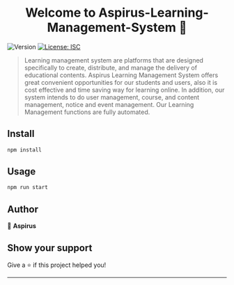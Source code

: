 <h1 align="center">Welcome to Aspirus-Learning-Management-System 👋</h1>
<p>
  <img alt="Version" src="https://img.shields.io/badge/version-1.0.0-blue.svg?cacheSeconds=2592000" />
  <a href="#" target="_blank">
    <img alt="License: ISC" src="https://img.shields.io/badge/License-ISC-yellow.svg" />
  </a>
</p>

> Learning management system are platforms that are designed specifically to create, distribute, and manage the delivery of educational contents. Aspirus Learning Management System offers great convenient opportunities for our students and users, also it is cost effective and time saving way for learning online. In addition, our system intends to do user management, course, and content management, notice and event management. Our Learning Management functions are fully automated.

## Install

```sh
npm install
```

## Usage

```sh
npm run start
```

## Author

👤 **Aspirus**


## Show your support

Give a ⭐️ if this project helped you!

***
